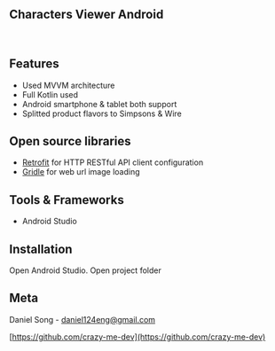 ## Characters Viewer Android
<br />

## Features

- Used MVVM architecture
- Full Kotlin used
- Android smartphone & tablet both support
- Splitted product flavors to Simpsons & Wire

## Open source libraries
- [Retrofit](https://square.github.io/retrofit/) for HTTP RESTful API client configuration
- [Gridle](https://github.com/Coffeekraken/gridle) for web url image loading

## Tools & Frameworks

- Android Studio

## Installation

Open Android Studio.
Open project folder

## Meta

Daniel Song - daniel124eng@gmail.com

[https://github.com/crazy-me-dev](https://github.com/crazy-me-dev)
